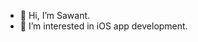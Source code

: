 - 👋 Hi, I’m Sawant.
- 👀 I’m interested in iOS app development.

<!---
sawantsingh/sawantsingh is a ✨ special ✨ repository because its `README.md` (this file) appears on your GitHub profile.
You can click the Preview link to take a look at your changes.
--->
